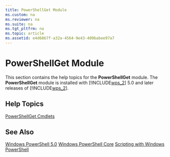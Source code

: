 ```yaml
---
title: PowerShellGet Module
ms.custom: na
ms.reviewer: na
ms.suite: na
ms.tgt_pltfrm: na
ms.topic: article
ms.assetid: e4d6867f-a32a-4564-9e43-409babee97a7
---
```

# PowerShellGet Module
This section contains the help topics for the **PowerShellGet** module. The **PowerShellGet** module is installed with [!INCLUDE[wps_2](../Token/wps_2_md.md)] 5.0 and later releases of [!INCLUDE[wps_2](../Token/wps_2_md.md)].

## Help Topics
[PowerShellGet Cmdlets](http://technet.microsoft.com/library/dn807169.aspx)

## See Also
[Windows PowerShell 5.0](../Topic/Windows-PowerShell-5.0.md)
[Windows PowerShell Core](assetId:///4b75f1e4-f327-48f3-92ab-bf5435094d41)
[Scripting with Windows PowerShell](../Topic/Scripting-with-Windows-PowerShell.md)

